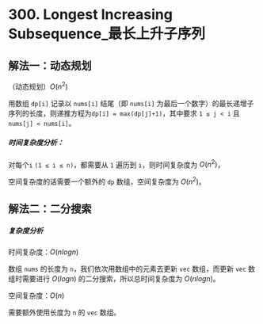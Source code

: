# 300. Longest Increasing Subsequence_最长上升子序列



## 解法一：动态规划



（动态规划）$O(n^2)$

用数组 `dp[i]` 记录以 `nums[i]` 结尾（即 `nums[i]` 为最后一个数字）的最长递增子序列的长度，则递推方程为`dp[i] = max(dp[j]+1)`，其中要求 `1 ≤ j < i` 且 `nums[j] < nums[i]`。

##### 时间复杂度分析：

对每个`i` `(1 ≤ i ≤ n)`，都需要从 `1` 遍历到 `i`，则时间复杂度为 $O(n^2)$，

空间复杂度的话需要一个额外的 `dp` 数组，空间复杂度为 $O(n^2)$。







## 解法二：二分搜索



##### 复杂度分析

时间复杂度：$O(nlogn)$

数组 `nums` 的长度为 `n`，我们依次用数组中的元素去更新 `vec` 数组，而更新 `vec` 数组时需要进行 $O(logn)$ 的二分搜索，所以总时间复杂度为 $O(nlogn)$。

空间复杂度：$O(n)$

需要额外使用长度为 `n` 的 `vec` 数组。



